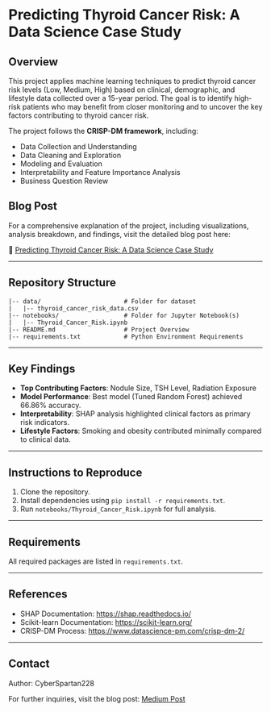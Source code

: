 # Predicting Thyroid Cancer Risk: A Data Science Case Study

## Overview
This project applies machine learning techniques to predict thyroid cancer risk levels (Low, Medium, High) based on clinical, demographic, and lifestyle data collected over a 15-year period. The goal is to identify high-risk patients who may benefit from closer monitoring and to uncover the key factors contributing to thyroid cancer risk.

The project follows the **CRISP-DM framework**, including:
- Data Collection and Understanding
- Data Cleaning and Exploration
- Modeling and Evaluation
- Interpretability and Feature Importance Analysis
- Business Question Review

## Blog Post
For a comprehensive explanation of the project, including visualizations, analysis breakdown, and findings, visit the detailed blog post here:

🔗 [Predicting Thyroid Cancer Risk: A Data Science Case Study](https://medium.com/@cyberspartan228/predicting-thyroid-cancer-risk-a-data-science-case-study-69e1435a9f10)

---

## Repository Structure
```plaintext
|-- data/                       # Folder for dataset
|   |-- thyroid_cancer_risk_data.csv
|-- notebooks/                  # Folder for Jupyter Notebook(s)
|   |-- Thyroid_Cancer_Risk.ipynb
|-- README.md                   # Project Overview
|-- requirements.txt            # Python Environment Requirements
```

---

## Key Findings
- **Top Contributing Factors**: Nodule Size, TSH Level, Radiation Exposure
- **Model Performance**: Best model (Tuned Random Forest) achieved 66.86% accuracy.
- **Interpretability**: SHAP analysis highlighted clinical factors as primary risk indicators.
- **Lifestyle Factors**: Smoking and obesity contributed minimally compared to clinical data.

---

## Instructions to Reproduce
1. Clone the repository.
2. Install dependencies using `pip install -r requirements.txt`.
3. Run `notebooks/Thyroid_Cancer_Risk.ipynb` for full analysis.

---

## Requirements
All required packages are listed in `requirements.txt`.

---

## References
- SHAP Documentation: https://shap.readthedocs.io/
- Scikit-learn Documentation: https://scikit-learn.org/
- CRISP-DM Process: https://www.datascience-pm.com/crisp-dm-2/

---

## Contact
Author: CyberSpartan228

For further inquiries, visit the blog post: [Medium Post](https://medium.com/@cyberspartan228/predicting-thyroid-cancer-risk-a-data-science-case-study-69e1435a9f10)

